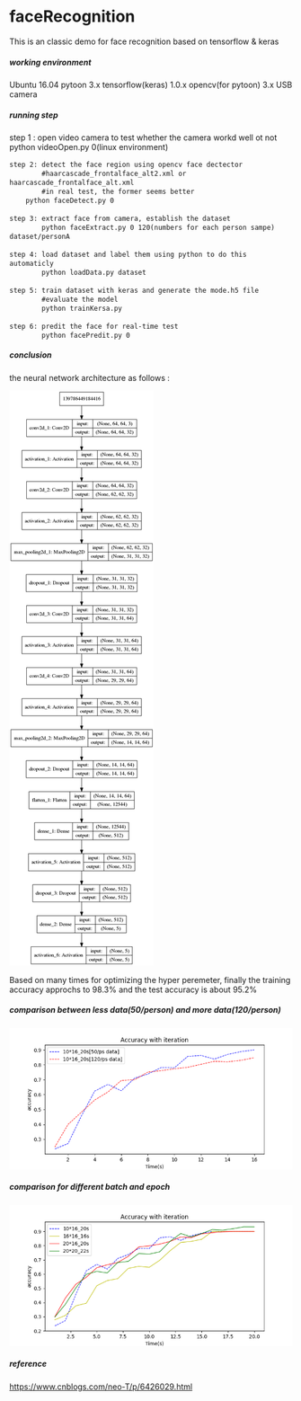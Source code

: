 # faceRecognition

This is an classic demo for face recognition based on tensorflow &amp; keras

##### working environment

Ubuntu 16.04
	pytoon 3.x
	tensorflow(keras) 1.0.x
	opencv(for pytoon) 3.x
	USB camera

##### running step

step 1 : open video camera  to test whether the camera workd well ot not
		python videoOpen.py 0(linux environment)
		
	step 2: detect the face region using opencv face dectector 
           	#haarcascade_frontalface_alt2.xml or haarcascade_frontalface_alt.xml
           	#in real test, the former seems better
		python faceDetect.py 0
		
	step 3: extract face from camera, establish the dataset
			python faceExtract.py 0 120(numbers for each person sampe) dataset/personA
		
	step 4: load dataset and label them using python to do this automaticly
			python loadData.py dataset
		
	step 5: train dataset with keras and generate the mode.h5 file
			#evaluate the model
			python trainKersa.py
		
	step 6: predit the face for real-time test
			python facePredit.py 0

##### conclusion

the neural network architecture as follows :

![example](example.png)

Based on many times for optimizing the hyper peremeter, finally the training accuracy approchs to 98.3% and the test accuracy is about 95.2%

#####                                             comparison between less data(50/person) and more data(120/person)

![faceChart](faceChart.png)



#####                                                                    comparison for different batch and epoch

![faceChart2](faceChart2.png)

##### reference

https://www.cnblogs.com/neo-T/p/6426029.html
